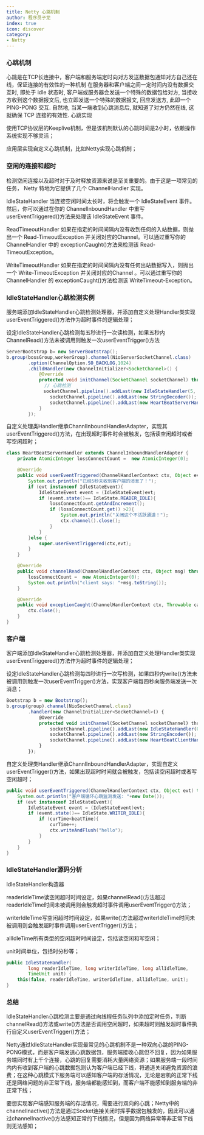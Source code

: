 ```yaml
---
title: Netty 心跳机制
author: 程序员子龙
index: true
icon: discover
category:
- Netty
---
```

### 心跳机制

﻿心跳是在TCP长连接中，客户端和服务端定时向对方发送数据包通知对方自己还在线，保证连接的有效性的一种机制
在服务器和客户端之间一定时间内没有数据交互时, 即处于 idle 状态时, 客户端或服务器会发送一个特殊的数据包给对方, 当接收方收到这个数据报文后, 也立即发送一个特殊的数据报文, 回应发送方, 此即一个 PING-PONG 交互. 自然地, 当某一端收到心跳消息后, 就知道了对方仍然在线, 这就确保 TCP 连接的有效性.
心跳实现

使用TCP协议层的Keeplive机制，但是该机制默认的心跳时间是2小时，依赖操作系统实现不够灵活；

应用层实现自定义心跳机制，比如Netty实现心跳机制；

### **空闲的连接和超时** 

检测空闲连接以及超时对于及时释放资源来说是至关重要的。由于这是一项常见的任务， Netty 特地为它提供了几个 ChannelHandler 实现。 

IdleStateHandler 当连接空闲时间太长时，将会触发一个 IdleStateEvent 事件。然后，你可以通过在你的 ChannelInboundHandler 中重写 userEventTriggered()方法来处理该 IdleStateEvent 事件。 

ReadTimeoutHandler 如果在指定的时间间隔内没有收到任何的入站数据，则抛出一个 Read-TimeoutException 并关闭对应的Channel。可以通过重写你的 ChannelHandler 中的 exceptionCaught()方法来检测该 Read-TimeoutException。 

WriteTimeoutHandler 如果在指定的时间间隔内没有任何出站数据写入，则抛出一个 Write-TimeoutException 并关闭对应的Channel 。可以通过重写你的 ChannelHandler 的 exceptionCaught()方法检测该 WriteTimeout-Exception。 

### IdleStateHandler心跳检测实例

服务端添加IdleStateHandler心跳检测处理器，并添加自定义处理Handler类实现userEventTriggered()方法作为超时事件的逻辑处理；

设定IdleStateHandler心跳检测每五秒进行一次读检测，如果五秒内ChannelRead()方法未被调用则触发一次userEventTrigger()方法


```java
ServerBootstrap b= new ServerBootstrap();
b.group(bossGroup,workerGroup).channel(NioServerSocketChannel.class)
        .option(ChannelOption.SO_BACKLOG,1024)
        .childHandler(new ChannelInitializer<SocketChannel>() {
            @Override
            protected void initChannel(SocketChannel socketChannel) throws Exception {
              // 心跳检测  
            　socketChannel.pipeline().addLast(new IdleStateHandler(5, 0, 0, TimeUnit.SECONDS));
                socketChannel.pipeline().addLast(new StringDecoder());
                socketChannel.pipeline().addLast(new HeartBeatServerHandler())；
            }
        });
```

自定义处理类Handler继承ChannlInboundHandlerAdapter，实现其userEventTriggered()方法，在出现超时事件时会被触发，包括读空闲超时或者写空闲超时；

```java
class HeartBeatServerHandler extends ChannelInboundHandlerAdapter {
    private AtomicInteger lossConnectCount =  new AtomicInteger(0);

    @Override
    public void userEventTriggered(ChannelHandlerContext ctx, Object evt) throws Exception {
        System.out.println("已经5秒未收到客户端的消息了！");
        if (evt instanceof IdleStateEvent){
            IdleStateEvent event = (IdleStateEvent)evt;
            if (event.state()== IdleState.READER_IDLE){
                lossConnectCount.getAndIncrement();
                if (lossConnectCount.get() >2){
                    System.out.println("关闭这个不活跃通道！");
                    ctx.channel().close();
                }
            }
        }else {
            super.userEventTriggered(ctx,evt);
        }
    }

    @Override
    public void channelRead(ChannelHandlerContext ctx, Object msg) throws Exception {
        lossConnectCount =  new AtomicInteger(0);
        System.out.println("client says: "+msg.toString());
    }

    @Override
    public void exceptionCaught(ChannelHandlerContext ctx, Throwable cause) throws Exception {
        ctx.close();
    }
}
```

### 客户端

客户端添加IdleStateHandler心跳检测处理器，并添加自定义处理Handler类实现userEventTriggered()方法作为超时事件的逻辑处理；

设定IdleStateHandler心跳检测每四秒进行一次写检测，如果四秒内write()方法未被调用则触发一次userEventTrigger()方法，实现客户端每四秒向服务端发送一次消息；

```javascript
Bootstrap b = new Bootstrap();
b.group(group).channel(NioSocketChannel.class)
        .handler(new ChannelInitializer<SocketChannel>() {
            @Override
            protected void initChannel(SocketChannel socketChannel) throws Exception {
                socketChannel.pipeline().addLast(new IdleStateHandler(0,4,0, TimeUnit.SECONDS));
                socketChannel.pipeline().addLast(new StringEncoder());
                socketChannel.pipeline().addLast(new HeartBeatClientHandler());
            }
        });
```

自定义处理类Handler继承ChannlInboundHandlerAdapter，实现自定义userEventTrigger()方法，如果出现超时时间就会被触发，包括读空闲超时或者写空闲超时；

```java
public void userEventTriggered(ChannelHandlerContext ctx, Object evt) throws Exception {
    System.out.println("客户端循环心跳监测发送: "+new Date());
    if (evt instanceof IdleStateEvent){
        IdleStateEvent event = (IdleStateEvent)evt;
        if (event.state()== IdleState.WRITER_IDLE){
            if (curTime<beatTime){
                curTime++;
                ctx.writeAndFlush("hello");
            }
        }
    }
}
```



### IdleStateHandler源码分析

IdleStateHandler构造器

readerIdleTime读空闲超时时间设定，如果channelRead()方法超过readerIdleTime时间未被调用则会触发超时事件调用userEventTrigger()方法；

writerIdleTime写空闲超时时间设定，如果write()方法超过writerIdleTime时间未被调用则会触发超时事件调用userEventTrigger()方法；

allIdleTime所有类型的空闲超时时间设定，包括读空闲和写空闲；

unit时间单位，包括时分秒等；


```java
public IdleStateHandler(
        long readerIdleTime, long writerIdleTime, long allIdleTime,
        TimeUnit unit) {
    this(false, readerIdleTime, writerIdleTime, allIdleTime, unit);
}
```

### 总结

IdleStateHandler心跳检测主要是通过向线程任务队列中添加定时任务，判断channelRead()方法或write()方法是否调用空闲超时，如果超时则触发超时事件执行自定义userEventTrigger()方法；

Netty通过IdleStateHandler实现最常见的心跳机制不是一种双向心跳的PING-PONG模式，而是客户端发送心跳数据包，服务端接收心跳但不回复，因为如果服务端同时有上千个连接，心跳的回复需要消耗大量网络资源；如果服务端一段时间内内有收到客户端的心跳数据包则认为客户端已经下线，将通道关闭避免资源的浪费；在这种心跳模式下服务端可以感知客户端的存活情况，无论是宕机的正常下线还是网络问题的非正常下线，服务端都能感知到，而客户端不能感知到服务端的非正常下线；

要想实现客户端感知服务端的存活情况，需要进行双向的心跳；Netty中的channelInactive()方法是通过Socket连接关闭时挥手数据包触发的，因此可以通过channelInactive()方法感知正常的下线情况，但是因为网络异常等非正常下线则无法感知；
